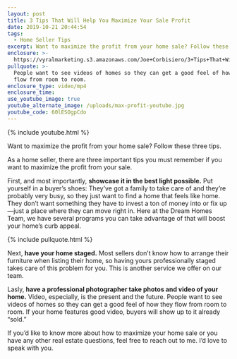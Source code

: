 ```yaml
---
layout: post
title: 3 Tips That Will Help You Maximize Your Sale Profit
date: 2019-10-21 20:44:54
tags:
  - Home Seller Tips
excerpt: Want to maximize the profit from your home sale? Follow these three tips.
enclosure: >-
  https://vyralmarketing.s3.amazonaws.com/Joe+Corbisiero/3+Tips+That+Will+Help+You+Maximize+Your+Sale+Profit.mp4
pullquote: >-
  People want to see videos of homes so they can get a good feel of how they
  flow from room to room.
enclosure_type: video/mp4
enclosure_time:
use_youtube_image: true
youtube_alternate_image: /uploads/max-profit-youtube.jpg
youtube_code: 60lESOgpCdo
---
```


{% include youtube.html %}

Want to maximize the profit from your home sale? Follow these three tips.&nbsp;

As a home seller, there are three important tips you must remember if you want to maximize the profit from your sale.&nbsp;

First, and most importantly, **showcase it in the best light possible.** Put yourself in a buyer’s shoes: They’ve got a family to take care of and they’re probably very busy, so they just want to find a home that feels like home. They don’t want something they have to invest a ton of money into or fix up—just a place where they can move right in. Here at the Dream Homes Team, we have several programs you can take advantage of that will boost your home’s curb appeal.

{% include pullquote.html %}

Next, **have your home staged.** Most sellers don’t know how to arrange their furniture when listing their home, so having yours professionally staged takes care of this problem for you. This is another service we offer on our team.&nbsp;

Lasly, **have a professional photographer take photos and video of your home.** Video, especially, is the present and the future. People want to see videos of homes so they can get a good feel of how they flow from room to room. If your home features good video, buyers will show up to it already “sold.”

If you’d like to know more about how to maximize your home sale or you have any other real estate questions, feel free to reach out to me. I’d love to speak with you.&nbsp;